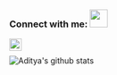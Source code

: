
### Connect with me: <img src="https://media.giphy.com/media/LnQjpWaON8nhr21vNW/giphy.gif" height="32">
[<img align="left" alt="Sabesan | Telegram" height="22px" src="https://cdn.jsdelivr.net/npm/simple-icons@v3/icons/telegram.svg" />][telegram]
</br>

![Aditya's github stats](https://github-readme-stats.vercel.app/api?username=aditya37&theme=dark&show_icons=true)

[telegram]:https://telegram.me/TheSabesan
